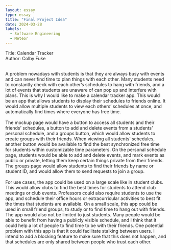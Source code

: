 ```yaml
---
layout: essay
type: essay
title: "Final Project Idea"
date: 2024-03-28
labels:
  - Software Engineering
  - Meteor
---
```


Title: Calendar Tracker
<br>
Author: Colby Fuke
<br><br>

A problem nowadays with students is that they are always busy with events and can never find time to plan things with each other. Many students need to constantly check with each other’s schedules to hang with friends, and a lot of events that students are unaware of can pop up and interfere with plans. This is why I would like to make a calendar tracker app. This would be an app that allows students to display their schedules to friends online. It would allow multiple students to view each others’ schedules at once, and automatically find times where everyone has free time. 
<br><br>
The mockup page would have a button to access all students and their friends’ schedules, a button to add and delete events from a students’ personal schedule, and a groups button, which would allow students to create groups with their friends. When viewing all students’ schedules, another button would be available to find the best synchronized free time for students within customizable time parameters. On the personal schedule page, students would be able to add and delete events, and mark events as public or private, letting them keep certain things private from their friends. The groups page would allow students to find their friends by name or student ID, and would allow them to send requests to join a group. 
<br><br>
For use cases, the app could be used on a large scale like in student clubs. This would allow clubs to find the best times for students to attend club meetings or club events. Professors could also require students to use the app, and schedule their office hours or extracurricular activities to best fit the times that students are available. On a small scale, this app could be used in small friend groups, to study or to find time to hang out with friends. The app would also not be limited to just students. Many people would be able to benefit from having a publicly visible schedule, and I think that it could help a lot of people to find time to be with their friends. One potential problem with this app is that it could facilitate stalking between users. I intend to add a blocking feature to make sure that this does not happen, and that schedules are only shared between people who trust each other. 

